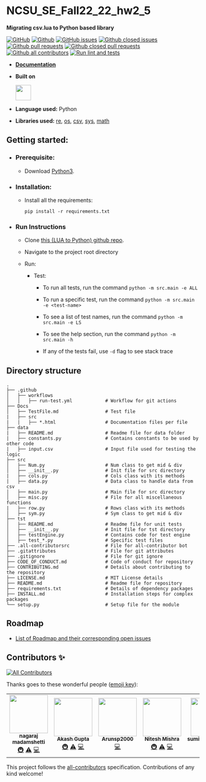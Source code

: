 # NCSU_SE_Fall22_22_hw2_5  
**Migrating csv.lua to Python based library** 


[![GitHub](https://img.shields.io/github/license/agupta15k/ncsu_se_fall22_22_hw2-5?color=green&label=license&logo=MIT)](https://github.com/agupta15k/ncsu_se_fall22_22_hw2-5/blob/main/LICENSE.md)
[![Github](https://img.shields.io/badge/language-python-red.svg)](https://www.python.org/downloads/)
[![GitHub issues](https://img.shields.io/github/issues-raw/agupta15k/ncsu_se_fall22_22_hw2-5)](https://github.com/agupta15k/ncsu_se_fall22_22_hw2-5/issues)
[![Github closed issues](https://img.shields.io/github/issues-closed-raw/agupta15k/ncsu_se_fall22_22_hw2-5)](https://github.com/agupta15k/ncsu_se_fall22_22_hw2-5/issues?q=is%3Aissue+is%3Aclosed)
[![Github pull requests](https://img.shields.io/github/issues-pr/agupta15k/ncsu_se_fall22_22_hw2-5?color=red)](https://github.com/agupta15k/ncsu_se_fall22_22_hw2-5/pulls)
[![Github closed pull requests](https://img.shields.io/github/issues-pr-closed/agupta15k/ncsu_se_fall22_22_hw2-5?color=blue)](https://github.com/agupta15k/ncsu_se_fall22_22_hw2-5/pulls?q=is%3Apr+is%3Aclosed)
[![Github all contributors](https://img.shields.io/github/contributors/agupta15k/ncsu_se_fall22_22_hw2-5?color=green)](https://github.com/agupta15k/ncsu_se_fall22_22_hw2-5/graphs/contributors)
[![Run lint and tests](https://github.com/agupta15k/ncsu_se_fall22_22_hw2-5/actions/workflows/run-test.yml/badge.svg?branch=main)](https://github.com/agupta15k/ncsu_se_fall22_22_hw2-5/actions/workflows/run-test.yml)

<!-- ## Objective? -->

<!-- Converting a LUA based system into python based library.. -->

- [**Documentation**](https://htmlpreview.github.io/?https://raw.githubusercontent.com/agupta15k/ncsu_se_fall22_22_hw2-5/main/Docs/src/index.html)

- **Built on**

  <img src="https://upload.wikimedia.org/wikipedia/commons/c/c3/Python-logo-notext.svg" width="40" height="40" />

- **Language used:** Python
- **Libraries used:** [re](https://docs.python.org/3/library/re.html), [os](https://docs.python.org/3/library/os.html), [csv](https://docs.python.org/3/library/csv.html), [sys](https://docs.python.org/3/library/sys.html), [math](https://docs.python.org/3/library/math.html)

## Getting started:

  - ### Prerequisite:
    - Download [Python3](https://www.python.org/downloads/).

  - ### Installation:
    
    - Install all the requirements:

      `pip install -r requirements.txt`

  - ### Run Instructions

    - Clone [this (LUA to Python) github repo](https://github.com/agupta15k/ncsu_se_fall22_22_hw2-5).

    - Navigate to the project root directory
  
    - Run:
    
      - Test:
      
        - To run all tests, run the command `python -m src.main -e ALL`
        
        - To run a specific test, run the command `python -m src.main -e <test-name>`
        
        - To see a list of test names, run the command `python -m src.main -e LS`
        
        - To see the help section, run the command `python -m src.main -h`
        
        - If any of the tests fail, use `-d` flag to see stack trace
      

## Directory structure

    .
    ├── .github
    │   ├── workflows          
    │   │   ├── run-test.yml            # Workflow for git actions
    ├── Docs
    │   ├── TestFile.md                 # Test file
    |   ├── src
    |   |   ├── *.html                  # Documentation files per file
    ├── data
    |   ├── README.md                   # Readme file for data folder
    |   ├── constants.py                # Contains constants to be used by other code
    |   ├── input.csv                   # Input file used for testing the logic
    ├── src
    │   ├── Num.py                      # Num class to get mid & div
    │   ├── __init__.py                 # Init file for src directory
    |   ├── cols.py                     # Cols class with its methods
    |   ├── data.py                     # Data class to handle data from csv
    │   ├── main.py                     # Main file for src directory
    │   ├── misc.py                     # File for all miscellaneous functions
    |   ├── row.py                      # Rows class with its methods
    │   ├── sym.py                      # Sym class to get mid & div
    ├── tst
    │   ├── README.md                   # Readme file for unit tests
    │   ├── __init__.py                 # Init file for tst directory
    │   ├── testEngine.py               # Contains code for test engine
    │   ├── test_*.py                   # Specific test files
    ├── .all-contributorsrc             # File for all-contributor bot
    ├── .gitattributes                  # File for git attributes
    ├── .gitignore                      # File for git ignore
    ├── CODE_OF_CONDUCT.md              # Code of conduct for repository
    ├── CONTRIBUTING.md                 # Details about contributing to the repository
    ├── LICENSE.md                      # MIT License details
    ├── README.md                       # Readme file for repository
    ├── requirements.txt                # Details of dependency packages
    ├── INSTALL.md                      # Installation steps for complex packages
    └── setup.py                        # Setup file for the module

## Roadmap
  - [List of Roadmap and their corresponding open issues](https://github.com/agupta15k/ncsu_se_fall22_22_hw2-5/issues/)

## Contributors ✨

<!-- ALL-CONTRIBUTORS-BADGE:START - Do not remove or modify this section -->
[![All Contributors](https://img.shields.io/badge/all_contributors-5-orange.svg?style=flat-square)](#contributors-)
<!-- ALL-CONTRIBUTORS-BADGE:END -->

Thanks goes to these wonderful people ([emoji key](https://allcontributors.org/docs/en/emoji-key)):

<!-- ALL-CONTRIBUTORS-LIST:START - Do not remove or modify this section -->
<!-- prettier-ignore-start -->
<!-- markdownlint-disable -->
<table>
  <tr>
    <td align="center"><a href="https://github.com/nagarajumadamshetti"><img src="https://avatars.githubusercontent.com/u/42158715?v=4?s=100" width="100px;" alt=""/><br /><sub><b>nagaraj madamshetti</b></sub></a><br /><a href="#infra-nagarajumadamshetti" title="Infrastructure (Hosting, Build-Tools, etc)">🚇</a> <a href="https://github.com/agupta15k/ncsu_se_fall22_22_hw2-5/commits?author=nagarajumadamshetti" title="Tests">⚠️</a> <a href="https://github.com/agupta15k/ncsu_se_fall22_22_hw2-5/commits?author=nagarajumadamshetti" title="Code">💻</a></td>
    <td align="center"><a href="https://github.com/agupta15k"><img src="https://avatars.githubusercontent.com/u/112216701?v=4?s=100" width="100px;" alt=""/><br /><sub><b>Akash Gupta</b></sub></a><br /><a href="#infra-agupta15k" title="Infrastructure (Hosting, Build-Tools, etc)">🚇</a> <a href="https://github.com/agupta15k/ncsu_se_fall22_22_hw2-5/commits?author=agupta15k" title="Tests">⚠️</a> <a href="https://github.com/agupta15k/ncsu_se_fall22_22_hw2-5/commits?author=agupta15k" title="Code">💻</a></td>
    <td align="center"><a href="https://github.com/Arunsp2000"><img src="https://avatars.githubusercontent.com/u/56639917?v=4?s=100" width="100px;" alt=""/><br /><sub><b>Arunsp2000</b></sub></a><br /><a href="https://github.com/agupta15k/ncsu_se_fall22_22_hw2-5/commits?author=Arunsp2000" title="Code">💻</a></td>
    <td align="center"><a href="https://github.com/nitesh31mishra"><img src="https://avatars.githubusercontent.com/u/54522260?v=4?s=100" width="100px;" alt=""/><br /><sub><b>Nitesh Mishra</b></sub></a><br /><a href="#infra-nitesh31mishra" title="Infrastructure (Hosting, Build-Tools, etc)">🚇</a> <a href="https://github.com/agupta15k/ncsu_se_fall22_22_hw2-5/commits?author=nitesh31mishra" title="Tests">⚠️</a> <a href="https://github.com/agupta15k/ncsu_se_fall22_22_hw2-5/commits?author=nitesh31mishra" title="Code">💻</a></td>
    <td align="center"><a href="https://github.com/sumitsinghhazard"><img src="https://avatars.githubusercontent.com/u/112218156?v=4?s=100" width="100px;" alt=""/><br /><sub><b>sumitsinghhazard</b></sub></a><br /><a href="#infra-sumitsinghhazard" title="Infrastructure (Hosting, Build-Tools, etc)">🚇</a> <a href="https://github.com/agupta15k/ncsu_se_fall22_22_hw2-5/commits?author=sumitsinghhazard" title="Tests">⚠️</a></td>
  </tr>
</table>

<!-- markdownlint-restore -->
<!-- prettier-ignore-end -->

<!-- ALL-CONTRIBUTORS-LIST:END -->

This project follows the [all-contributors](https://github.com/all-contributors/all-contributors) specification. Contributions of any kind welcome!
